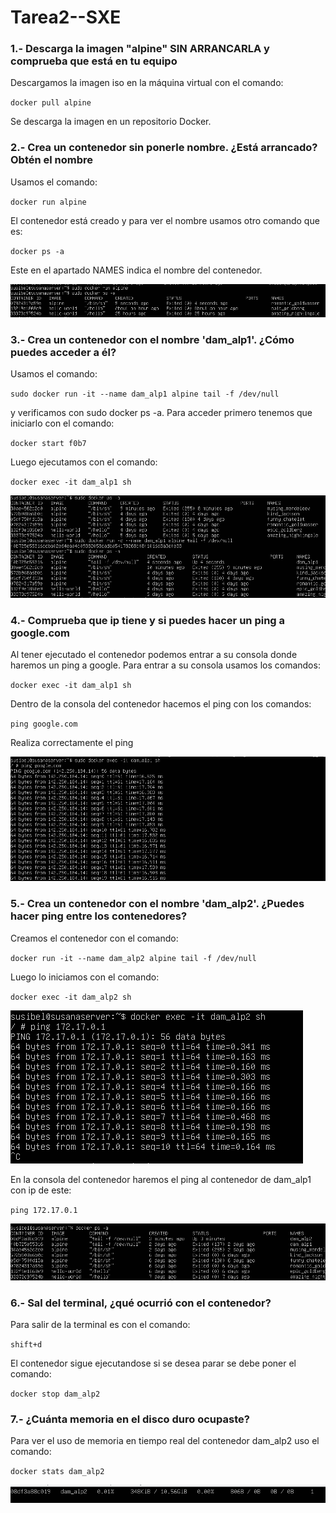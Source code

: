 # Tarea2--SXE
### 1.- Descarga la imagen "alpine" SIN ARRANCARLA y comprueba que está en tu equipo
Descargamos la imagen iso en la máquina virtual con el comando:  

``docker pull alpine``

Se descarga la imagen en un repositorio Docker.


### 2.- Crea un contenedor sin ponerle nombre. ¿Está arrancado? Obtén el nombre
Usamos el comando:

``docker run alpine``

El contenedor está creado y para ver el nombre usamos otro comando que es:

``docker ps -a``

Este en el apartado NAMES indica el nombre del contenedor.

![punto2](Imagenes/punto2.png)


### 3.- Crea un contenedor con el nombre 'dam_alp1'. ¿Cómo puedes acceder a él?
Usamos el comando:

``sudo docker run -it --name dam_alp1 alpine tail -f /dev/null``

y verificamos con sudo docker ps -a. Para acceder primero tenemos que iniciarlo con el comando: 

``docker start f0b7``

Luego ejecutamos con el comando:

``docker exec -it dam_alp1 sh``

![punto3](Imagenes/punto3.png)


### 4.- Comprueba que ip tiene y si puedes hacer un ping a google.com
Al tener ejecutado el contenedor podemos entrar a su consola donde haremos un ping a google. Para entrar a su consola usamos los comandos: 

``docker exec -it dam_alp1 sh``

Dentro de la consola del contenedor hacemos el ping con los comandos:

``ping google.com``

Realiza correctamente el ping 

![punto4](Imagenes/punto4.png)


### 5.- Crea un contenedor con el nombre 'dam_alp2'. ¿Puedes hacer ping entre los contenedores?
Creamos el contenedor con el comando:

``docker run -it --name dam_alp2 alpine tail -f /dev/null``

Luego lo iniciamos con el comando:

``docker exec -it dam_alp2 sh``

![Punto5.1](Imagenes/punto5_1.png)

En la consola del contenedor haremos el ping al contenedor de dam_alp1 con ip de este:

``ping 172.17.0.1``

![punto5.2](Imagenes/punto5.png)


### 6.- Sal del terminal, ¿qué ocurrió con el contenedor?
Para salir de la terminal es con el comando:

``shift+d``

El contenedor sigue ejecutandose si se desea parar se debe poner el comando:

``docker stop dam_alp2``


### 7.- ¿Cuánta memoria en el disco duro ocupaste?
Para ver el uso de memoria en tiempo real del contenedor dam_alp2 uso el comando:

``docker stats dam_alp2``

![punto7](Imagenes/punto7.png)



